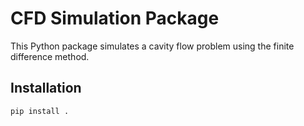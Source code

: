 # CFD Simulation Package

This Python package simulates a cavity flow problem using the finite difference method. 

## Installation

```bash
pip install .
